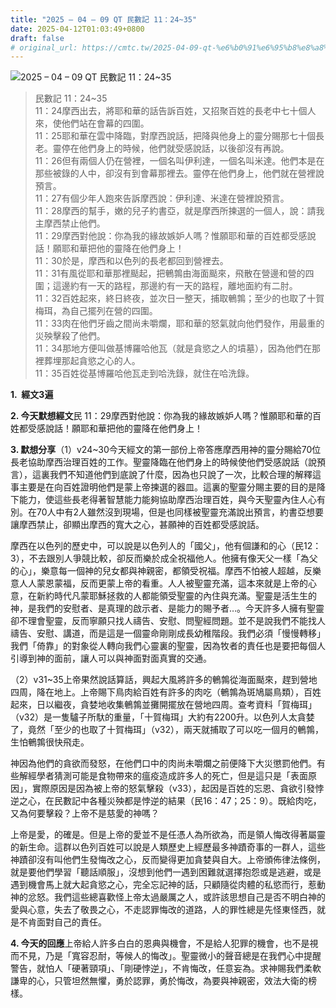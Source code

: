 ```yaml
---
title: "2025 – 04 – 09 QT 民數記 11：24~35"
date: 2025-04-12T01:03:49+0800
draft: false
# original_url: https://cmtc.tw/2025-04-09-qt-%e6%b0%91%e6%95%b8%e8%a8%98-11%ef%bc%9a2435
---
```


![2025 – 04 – 09 QT 民數記 11：24~35](/images/qt.jpg  "2025 – 04 – 09 QT 民數記 11：24~35")

> 民數記 11：24~35  
> 11：24摩西出去，將耶和華的話告訴百姓，又招聚百姓的長老中七十個人來，使他們站在會幕的四圍。  
> 11：25耶和華在雲中降臨，對摩西說話，把降與他身上的靈分賜那七十個長老。靈停在他們身上的時候，他們就受感說話，以後卻沒有再說。  
> 11：26但有兩個人仍在營裡，一個名叫伊利達，一個名叫米達。他們本是在那些被錄的人中，卻沒有到會幕那裡去。靈停在他們身上，他們就在營裡說預言。  
> 11：27有個少年人跑來告訴摩西說：伊利達、米達在營裡說預言。  
> 11：28摩西的幫手，嫩的兒子約書亞，就是摩西所揀選的一個人，說：請我主摩西禁止他們。  
> 11：29摩西對他說：你為我的緣故嫉妒人嗎？惟願耶和華的百姓都受感說話！願耶和華把他的靈降在他們身上！  
> 11：30於是，摩西和以色列的長老都回到營裡去。  
> 11：31有風從耶和華那裡颳起，把鵪鶉由海面颳來，飛散在營邊和營的四圍；這邊約有一天的路程，那邊約有一天的路程，離地面約有二肘。  
> 11：32百姓起來，終日終夜，並次日一整天，捕取鵪鶉；至少的也取了十賀梅珥，為自己擺列在營的四圍。  
> 11：33肉在他們牙齒之間尚未嚼爛，耶和華的怒氣就向他們發作，用最重的災殃擊殺了他們。  
> 11：34那地方便叫做基博羅哈他瓦（就是貪慾之人的墳墓），因為他們在那裡葬埋那起貪慾之心的人。  
> 11：35百姓從基博羅哈他瓦走到哈洗錄，就住在哈洗錄。

**1.  經文3遍**

**2. 今天默想經文**民 11：29摩西對他說：你為我的緣故嫉妒人嗎？惟願耶和華的百姓都受感說話！願耶和華把他的靈降在他們身上！

**3. 默想分享**（1）v24~30今天經文的第一部份上帝答應摩西用神的靈分賜給70位長老協助摩西治理百姓的工作。聖靈降臨在他們身上的時候使他們受感說話（說預言），這裏我們不知道他們到底說了什麼，因為也只說了一次，比較合理的解釋這事主要是在向百姓證明他們是蒙上帝揀選的器皿。這裏的聖靈分賜主要的目的是降下能力，使這些長老得著智慧能力能夠協助摩西治理百姓，與今天聖靈內住人心有別。在70人中有2人雖然沒到現場，但是也同樣被聖靈充滿說出預言，約書亞想要讓摩西禁止，卻顯出摩西的寬大之心，甚願神的百姓都受感說話。

摩西在以色列的歷史中，可以說是以色列人的「國父」，他有個謙和的心（民12：3），不去跟別人爭競比較，卻反而樂於成全祝福他人。他擁有像天父一樣「為父的心」，樂意每一個神的兒女都與神親密，都領受祝福。摩西不怕被人超越，反樂意人人蒙恩蒙福，反而更蒙上帝的看重。人人被聖靈充滿，這本來就是上帝的心意，在新約時代凡蒙耶穌拯救的人都能領受聖靈的內住與充滿。聖靈是活生生的神，是我們的安慰者、是真理的啟示者、是能力的賜予者…。今天許多人擁有聖靈卻不理會聖靈，反而寧願只找人禱告、安慰、問聖經問題。並不是說我們不能找人禱告、安慰、講道，而是這是一個靈命剛剛成長幼稚階段。我們必須「慢慢轉移」我們「倚靠」的對象從人轉向我們心靈裏的聖靈，因為牧者的責任也是要把每個人引導到神的面前，讓人可以與神面對面真實的交通。

（2）v31~35上帝果然說話算話，興起大風將許多的鵪鶉從海面颳來，趕到營地四周，降在地上。上帝賜下鳥肉給百姓有許多的肉吃（鵪鶉為斑鳩屬鳥類），百姓起來，日以繼夜，貪婪地收集鵪鶉並攤開擺放在營地四周。查考資料「賀梅珥」（v32）是一隻驢子所馱的重量，「十賀梅珥」大約有2200升。以色列人太貪婪了，竟然「至少的也取了十賀梅珥」（v32），兩天就捕取了可以吃一個月的鵪鶉，生怕鵪鶉很快飛走。

神因為他們的貪欲而發怒，在他們口中的肉尚未嚼爛之前便降下大災懲罰他們。有些解經學者猜測可能是食物帶來的瘟疫造成許多人的死亡，但是這只是「表面原因」，實際原因是因為被上帝的怒氣擊殺（v33），起因是百姓的忘恩、貪欲引發悖逆之心，在民數記中各種災殃都是悖逆的結果（民16：47；25：9）。既給肉吃，又為何要擊殺？上帝不是慈愛的神嗎？

上帝是愛，的確是。但是上帝的愛並不是任憑人為所欲為，而是領人悔改得著屬靈的新生命。這群以色列百姓可以說是人類歷史上經歷最多神蹟奇事的一群人，這些神蹟卻沒有叫他們生發悔改之心，反而變得更加貪婪與自大。上帝頒佈律法條例，就是要他們學習「聽話順服」，沒想到他們一遇到困難就選擇抱怨或是逃避，或是遇到機會馬上就大起貪慾之心，完全忘記神的話，只顧隨從肉體的私慾而行，惹動神的忿怒。我們這些總喜歡怪上帝太過嚴厲之人，或許該思想自己是否不明白神的愛與心意，失去了敬畏之心，不走認罪悔改的道路，人的罪性總是先怪東怪西，就是不肯面對自己的責任。

**4. 今天的回應**上帝給人許多白白的恩典與機會，不是給人犯罪的機會，也不是視而不見，乃是「寬容忍耐，等候人的悔改」。聖靈微小的聲音總是在我們心中提醒警告，就怕人「硬著頸項」、「剛硬悖逆」，不肯悔改，任意妄為。求神賜我們柔軟謙卑的心，只管坦然無懼，勇於認罪，勇於悔改，為要與神親密，效法大衛的榜樣。